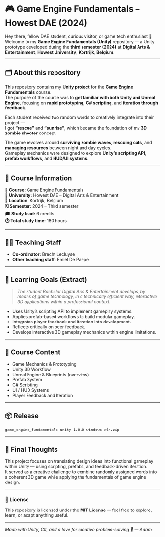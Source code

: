 # 🎮 Game Engine Fundamentals – Howest DAE (2024)

Hey there, fellow DAE student, curious visitor, or game tech enthusiast 👋  
Welcome to my **Game Engine Fundamentals (Unity)** repository — a Unity prototype developed during the **third semester (2024)** at **Digital Arts & Entertainment**, **Howest University**, **Kortrijk, Belgium**.

---

## 🗂️ About this repository

This repository contains my **Unity project** for the **Game Engine Fundamentals** course.  
The purpose of the course was to **get familiar with both Unity and Unreal Engine**, focusing on **rapid prototyping**, **C# scripting**, and **iteration through feedback**.

Each student received two random words to creatively integrate into their project —  
I got **“rescue”** and **“sunrise”**, which became the foundation of my **3D zombie shooter** concept.

The game revolves around **surviving zombie waves**, **rescuing cats**, and **managing resources** between night and day cycles.  
Gameplay mechanics were designed to explore **Unity’s scripting API**, **prefab workflows**, and **HUD/UI systems**.

---

## 🧱 Course Information

**📘 Course:** Game Engine Fundamentals  
**🏫 University:** Howest DAE – Digital Arts & Entertainment  
**📍 Location:** Kortrijk, Belgium  
**🗓️ Semester:** 2024 – Third semester  
**🎓 Study load:** 6 credits  
**⏱️ Total study time:** 180 hours  

---

## 👨‍🏫 Teaching Staff

- **Co-ordinator:** Brecht Lecluyse
- **Other teaching staff:** Emiel De Paepe

---

## 🎯 Learning Goals (Extract)

> *The student Bachelor Digital Arts & Entertainment develops, by means of game technology, in a technically efficient way, interactive 3D applications within a professional context.*

- Uses Unity’s scripting API to implement gameplay systems.  
- Applies prefab-based workflows to build modular gameplay.  
- Integrates player feedback and iteration into development.  
- Reflects critically on peer feedback.  
- Develops interactive 3D gameplay mechanics within engine limitations.  

---

## 🧩 Course Content

- Game Mechanics & Prototyping  
- Unity 3D Workflow  
- Unreal Engine & Blueprints (overview)  
- Prefab System  
- C# Scripting  
- UI / HUD Systems  
- Player Feedback and Iteration  

---

## 📦 Release

`game_engine_fundamentals-unity-1.0.0-windows-x64.zip`

---

## 🧠 Final Thoughts

This project focuses on translating design ideas into functional gameplay within Unity — using scripting, prefabs, and feedback-driven iteration.  
It served as a creative challenge to combine randomly assigned words into a coherent 3D game while applying the fundamentals of game engine design.

---

### 🪪 License
This repository is licensed under the **MIT License** — feel free to explore, learn, or adapt anything useful.

---

*Made with Unity, C#, and a love for creative problem-solving 🌅 — Adam*
